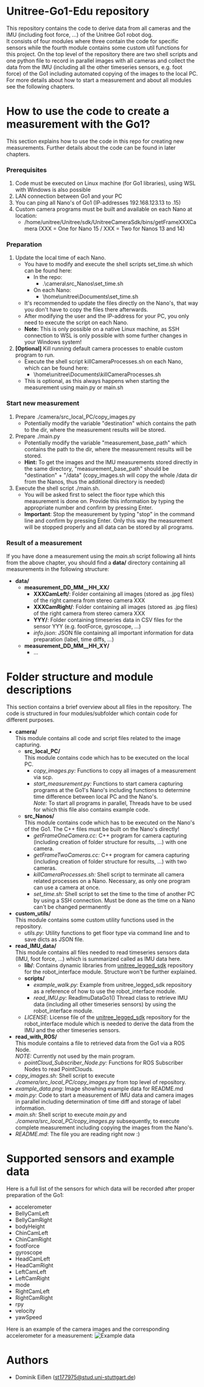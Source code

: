 # Unitree-Go1-Edu repository
This repository contains the code to derive data from all cameras and the IMU (including foot force, ...) of the Unitree Go1 robot dog. \
It consists of four modules where three contain the code for specific sensors while the fourth module contains some custom util functions for this project. On the top level of the repository there are two shell scripts and one python file to record in parallel images with all cameras and collect the data from the IMU (including all the other timeseries sensors, e.g. foot force) of the Go1 including automated copying of the images to the local PC. For more details about how to start a measurement and about all modules see the following chapters. 

# How to use the code to create a measurement with the Go1?
This section explains how to use the code in this repo for creating new measurements. Further details about the code can be found in later chapters.
### Prerequisites
1. Code must be executed on Linux machine (for Go1 libraries), using WSL with Windows is also possible
2. LAN connection between Go1 and your PC
3. You can ping all Nano's of Go1 (IP-addresses 192.168.123.13 to .15)
4. Custom camera programs must be built and available on each Nano at location:
    - /home/unitree/Unitree/sdk/UnitreeCameraSdk/bins/getFrameXXXCamera (XXX = One for Nano 15 / XXX = Two for Nanos 13 and 14)
### Preparation
1. Update the local time of each Nano. 
    - You have to modify and execute the shell scripts set_time.sh which can be found here:
        - In the repo:
            - .\camera\src_Nanos\set_time.sh
        - On each Nano:
            - \home\unitree\Documents\set_time.sh
    - It's recommended to update the files directly on the Nano's, that way you don't have to copy the files there afterwards.
    - After modifying the user and the IP-address for your PC, you only need to execute the script on each Nano.
    - **Note:** This is only possible on a native Linux machine, as SSH connection to WSL is only possible with some further changes in your Windows system!
2. **[Optional]** Kill running default camera processes to enable custom program to run.
    - Execute the shell script killCameraProcesses.sh on each Nano, which can be found here:
        - \home\unitree\Documents\killCameraProcesses.sh
    - This is optional, as this always happens when starting the measurement using main.py or main.sh
### Start new measurement
1. Prepare ./camera/src_local_PC/copy_images.py
    - Potentially modify the variable "destination" which contains the path to the dir, where the measurement results will be stored.
2. Prepare ./main.py
    - Potentially modify the variable "measurement_base_path" which contains the path to the dir, where the measurement results will be stored.
    - **Hint:** To get the images and the IMU measurements stored directly in the same directory, "measurement_base_path" should be "destination" + "/data" (copy_images.sh will copy the whole /data dir from the Nanos, thus the additional directory is needed)
3. Execute the shell script ./main.sh.
    - You will be asked first to select the floor type which this measurement is done on. Provide this information by typing the appropriate number and confirm by pressing Enter.
    - **Important**: Stop the measurement by typing "stop" in the command line and confirm by pressing Enter. Only this way the measurement will be stopped properly and all data can be stored by all programs.

### Result of a measurement
If you have done a measurement using the *main.sh* script following all hints from the above chapter, you should find a **data/** directory containing all measurements in the following structure:
- **data/**
    - **measurement_DD_MM__HH_XX/**
        - **XXXCamLeft/**: Folder containing all images (stored as .jpg files) of the right camera from stereo camera XXX
        - **XXXCamRight/**: Folder containing all images (stored as .jpg files) of the right camera from stereo camera XXX
        - **YYY/**: Folder containing timeseries data in CSV files for the sensor YYY (e.g. footForce, gyroscope, ...)
        - *info.json*: JSON file containing all important information for data preparation (label, time diffs, ...)
    - **measurement_DD_MM__HH_XY/**
        - ...

# Folder structure and module descriptions
This section contains a brief overview about all files in the repository. The code is structured in four modules/subfolder which contain code for different purposes.
- **camera/** \
This module contains all code and script files related to the image capturing.
    - **src_local_PC/** \
    This module contains code which has to be executed on the local PC.
        - *copy_images.py:* Functions to copy all images of a measurement via scp.
        - *start_measurement.py:* Functions to start camera capturing programs at the Go1's Nano's including functions to determine time difference between local PC and the Nano's. \
        *Note:* To start all programs in parallel, Threads have to be used for which this file also contains example code.
    - **src_Nanos/** \
    This module contains code which has to be executed on the Nano's of the Go1. The C++ files must be built on the Nano's directly!
        - *getFrameOneCamera.cc:* C++ program for camera capturing (including creation of folder structure for results, ...) with one camera.
        - *getFrameTwoCameras.cc:* C++ program for camera capturing (including creation of folder structure for results, ...) with two cameras.
        - *killCameraProcesses.sh:* Shell script to terminate all camera related processes on a Nano. Necessary, as only one program can use a camera at once.
        - *set_time.sh:* Shell script to set the time to the time of another PC by using a SSH connection. Must be done as the time on a Nano can't be changed permanently
- **custom_utils/** \
This module contains some custom utility functions used in the repository.
    - *utils.py:* Utility functions to get floor type via command line and to save dicts as JSON file.
- **read_IMU_data/** \
This module contains all files needed to read timeseries sensors data (IMU, foot force, ...) which is summarized called as IMU data here.
    - **lib/**: Contains dynamic libraries from [unitree_legged_sdk](https://github.com/unitreerobotics/unitree_legged_sdk) repository for the robot_interface module. Structure won't be further explained.
    - **scripts/**
        - *example_walk.py:* Example from unitree_legged_sdk repository as a reference of how to use the robot_interface module.
        - *read_IMU.py:* ReadImuDataGo1() Thread class to retrieve IMU data (including all other timeseries sensors) by using the robot_interface module.
    - *LICENSE*: License file of the [unitree_legged_sdk](https://github.com/unitreerobotics/unitree_legged_sdk) repository for the robot_interface module which is needed to derive the data from the IMU and the other timeseries sensors.
- **read_with_ROS/** \
This module contains a file to retrieved data from the Go1 via a ROS Node. \
*NOTE:* Currently not used by the main program.
    - *pointCloud_Subscriber_Node.py:* Functions for ROS Subscriber Nodes to read PointClouds.
- *copy_images.sh:* Shell script to execute *./camera/src_local_PC/copy_images.py* from top level of repository.
- *example_data.png*: Image showhing example data for README.md
- *main.py:* Code to start a measurement of IMU data and camera images in parallel including determination of time diff and storage of label information.
- *main.sh:* Shell script to execute *main.py* and *./camera/src_local_PC/copy_images.py* subsequently, to execute complete measurement including copying the images from the Nano's.
- *README.md*: The file you are reading right now :)
# Supported sensors and example data
Here is a full list of the sensors for which data will be recorded after proper preparation of the Go1:
- accelerometer
- BellyCamLeft
- BellyCamRight
- bodyHeight
- ChinCamLeft
- ChinCamRight
- footForce
- gyroscope
- HeadCamLeft
- HeadCamRight
- LeftCamLeft
- LeftCamRight
- mode
- RightCamLeft
- RightCamRight
- rpy
- velocity
- yawSpeed

Here is an example of the camera images and the corresponding accelerometer for a measurement:
![Example data](./example_data.png)

# Authors
- Dominik Eißen (st177975@stud.uni-stuttgart.de)